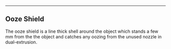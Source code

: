 ---
## Ooze Shield
The ooze shield is a line thick shell around the object which stands a few mm from the the object and catches any oozing from the unused nozzle in dual-extrusion.

